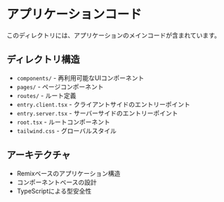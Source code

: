 # アプリケーションコード

このディレクトリには、アプリケーションのメインコードが含まれています。

## ディレクトリ構造
- `components/` - 再利用可能なUIコンポーネント
- `pages/` - ページコンポーネント
- `routes/` - ルート定義
- `entry.client.tsx` - クライアントサイドのエントリーポイント
- `entry.server.tsx` - サーバーサイドのエントリーポイント
- `root.tsx` - ルートコンポーネント
- `tailwind.css` - グローバルスタイル

## アーキテクチャ
- Remixベースのアプリケーション構造
- コンポーネントベースの設計
- TypeScriptによる型安全性 